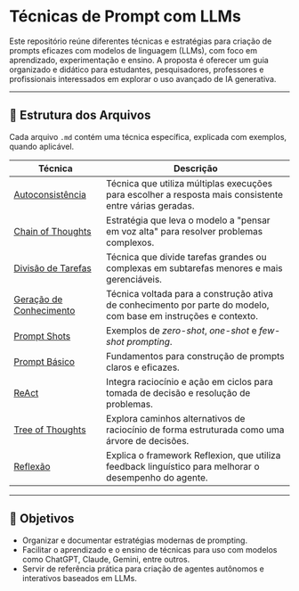 # Técnicas de Prompt com LLMs

Este repositório reúne diferentes técnicas e estratégias para criação de prompts eficazes com modelos de linguagem (LLMs), com foco em aprendizado, experimentação e ensino. A proposta é oferecer um guia organizado e didático para estudantes, pesquisadores, professores e profissionais interessados em explorar o uso avançado de IA generativa.

---

## 📂 Estrutura dos Arquivos

Cada arquivo `.md` contém uma técnica específica, explicada com exemplos, quando aplicável.

| Técnica | Descrição |
|--------|-----------|
| [Autoconsistência](./AutoConsistencia.md) | Técnica que utiliza múltiplas execuções para escolher a resposta mais consistente entre várias geradas. |
| [Chain of Thoughts](./ChainOfThoughts.md) | Estratégia que leva o modelo a "pensar em voz alta" para resolver problemas complexos. |
| [Divisão de Tarefas](./DividindoEmTarefas.md) | Técnica que divide tarefas grandes ou complexas em subtarefas menores e mais gerenciáveis. |
| [Geração de Conhecimento](./GerandoConhecimento.md) | Técnica voltada para a construção ativa de conhecimento por parte do modelo, com base em instruções e contexto. |
| [Prompt Shots](./PrompShots.md) | Exemplos de *zero-shot*, *one-shot* e *few-shot prompting*. |
| [Prompt Básico](./PromptBasico.md) | Fundamentos para construção de prompts claros e eficazes. |
| [ReAct](./ReAct.md) | Integra raciocínio e ação em ciclos para tomada de decisão e resolução de problemas. |
| [Tree of Thoughts](./TreeOfThoughts.md) | Explora caminhos alternativos de raciocínio de forma estruturada como uma árvore de decisões. |
| [Reflexão](./reflexao.md) | Explica o framework Reflexion, que utiliza feedback linguístico para melhorar o desempenho do agente. |

---

## 📘 Objetivos

- Organizar e documentar estratégias modernas de prompting.
- Facilitar o aprendizado e o ensino de técnicas para uso com modelos como ChatGPT, Claude, Gemini, entre outros.
- Servir de referência prática para criação de agentes autônomos e interativos baseados em LLMs.
